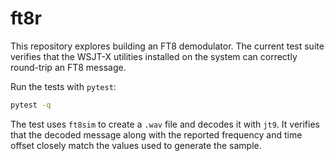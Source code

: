 # ft8r

This repository explores building an FT8 demodulator.  The current test
suite verifies that the WSJT-X utilities installed on the system can
correctly round-trip an FT8 message.

Run the tests with `pytest`:

```bash
pytest -q
```

The test uses `ft8sim` to create a `.wav` file and decodes it with `jt9`.
It verifies that the decoded message along with the reported frequency and
time offset closely match the values used to generate the sample.
